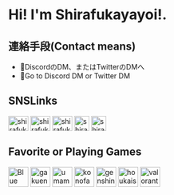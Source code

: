 # Hi! I'm Shirafukayayoi!.

## 連絡手段(Contact means)

- 📩DiscordのDM、またはTwitterのDMへ
- 📩Go to Discord DM or Twitter DM

## SNSLinks

<p align="left">
<a href="https://twitter.com/shirafuka_yayoi" target="blank"><img align="center" src="https://raw.githubusercontent.com/rahuldkjain/github-profile-readme-generator/master/src/images/icons/Social/twitter.svg" alt="shirafuka_yayoi" height="30" width="40" /></a>
<a href="https://www.youtube.com/c/shirafuka_yayoi" target="blank"><img align="center" src="https://raw.githubusercontent.com/rahuldkjain/github-profile-readme-generator/master/src/images/icons/Social/youtube.svg" alt="shirafuka_yayoi" height="30" width="40" /></a>
<a href="https://www.twitch.tv/shirafukayayoi" target="blank"><img align="center" src="https://upload.wikimedia.org/wikipedia/commons/d/d3/Twitch_Glitch_Logo_Purple.svg" alt="shirafuka_yayoi" height="30" width="40" /></a>
<a href="https://kakuyomu.jp/users/yayoi_san" target="blank"><img align="center" src="https://pbs.twimg.com/profile_images/986111364090413056/R59w2fO0_400x400.jpg" alt="shirafuka_yayoi" height="30" width="30" /></a>
<a href="https://bookmeter.com/users/1291485" target="blank"><img align="center" src="https://asset.brandfetch.io/idf85S2ko_/id6ZKbdGT5.jpeg" alt="shirafuka_yayoi" height="30" width="30" /></a>
</p>

## Favorite or Playing Games

<p align="left">
<a href="https://bluearchive.jp" target="blank"><img align="center" src="https://play-lh.googleusercontent.com/GKfKz4owMGkDK6NKeYecHYndp_p6pJ4uuZd-OcUc2aro5PQRdK0bbVyM0ni3nMs5vA" alt="Blue Archive" height="40" width="40" /></a>
<a href="https://gakuen.idolmaster-official.jp" target="blank"><img align="center" src="https://gakuen.idolmaster-official.jp/assets/img/common/icon_app.png" alt="gakuen idolmaster" height="40" width="40" /></a>
<a href="https://umamusume.jp" target="blank"><img align="center" src="https://images.microcms-assets.io/assets/973fc097984b400db8729642ddff5938/318c72b906084535ac844584fbd00bf9/app_icon.png" alt="umamusume" height="40" width="40" /></a>
<a href="https://konosubafd.jp" target="blank"><img align="center" src="https://yt3.googleusercontent.com/rWMQPWqSox48wCT2QlLlq9VlJ9npS3cHDxqJRsvwTYUJIFrMiRFGcF7hmlY6Rk2jPKlpMi_hWJc=s900-c-k-c0x00ffffff-no-rj" alt="konofan" height="40" width="40" /></a>
<a href="https://genshin.hoyoverse.com" target="blank"><img align="center" src="https://pbs.twimg.com/profile_images/1774802682068512768/zRFQ4YHV_400x400.jpg" alt="genshin" height="40" width="40" /></a>
<a href="hhttps://hsr.hoyoverse.com" target="blank"><img align="center" src="https://pbs.twimg.com/profile_images/1788028684668141569/iq-OuutM_400x400.jpg" alt="houkaistarrail" height="40" width="40" /></a>
<a href="https://playvalorant.com" target="blank"><img align="center" src="https://pbs.twimg.com/profile_images/1799213902879977472/bXZKpNJl_400x400.png" alt="valorant" height="40" width="40" /></a>
</p>

